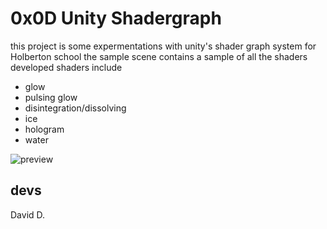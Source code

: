 # 0x0D Unity Shadergraph
this project is some expermentations with unity's shader graph system for Holberton school the sample scene contains a sample of all the shaders developed shaders include

* glow
* pulsing glow
* disintegration/dissolving
* ice
* hologram
* water

![preview](https://user-images.githubusercontent.com/60637326/141414770-a2ed7dc3-1d7b-4ebc-8f7b-a246b00d19a4.gif)


## devs
David D.
